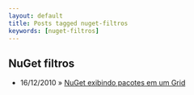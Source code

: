 ```yaml
---
layout: default
title: Posts tagged nuget-filtros
keywords: [nuget-filtros]
---
```

<h2 class="category">NuGet filtros</h2>
<ul class="posts">
<li>
<p>
<span class="date">16/12/2010</span> &raquo; 
<a href="/blog/nuget-exibindo-pacotes-em-um-grid">NuGet exibindo pacotes em um Grid</a>
</p>
</li> 
</ul>
